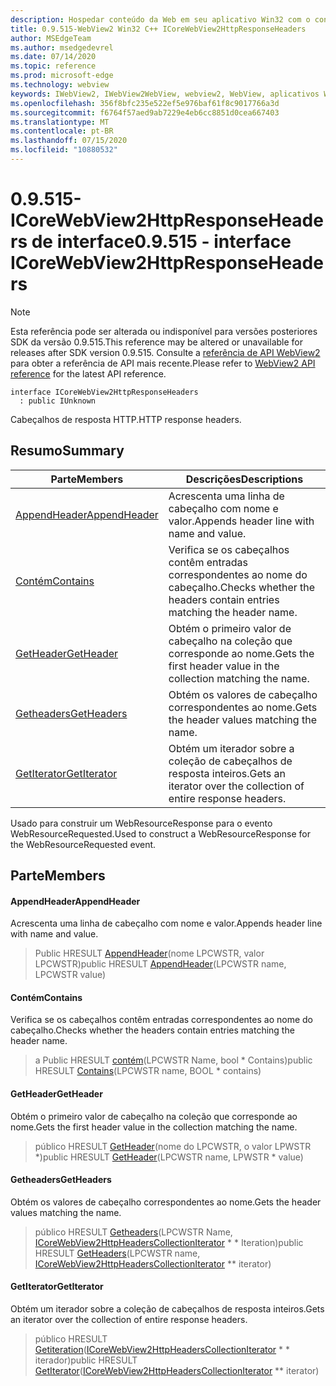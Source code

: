 ```yaml
---
description: Hospedar conteúdo da Web em seu aplicativo Win32 com o controle WebView2 do Microsoft Edge
title: 0.9.515-WebView2 Win32 C++ ICoreWebView2HttpResponseHeaders
author: MSEdgeTeam
ms.author: msedgedevrel
ms.date: 07/14/2020
ms.topic: reference
ms.prod: microsoft-edge
ms.technology: webview
keywords: IWebView2, IWebView2WebView, webview2, WebView, aplicativos Win32, Win32, Edge, ICoreWebView2, ICoreWebView2Controller, controle do navegador, HTML Edge
ms.openlocfilehash: 356f8bfc235e522ef5e976baf61f8c9017766a3d
ms.sourcegitcommit: f6764f57aed9ab7229e4eb6cc8851d0cea667403
ms.translationtype: MT
ms.contentlocale: pt-BR
ms.lasthandoff: 07/15/2020
ms.locfileid: "10880532"
---
```

# <span data-ttu-id="9c437-104">0.9.515-ICoreWebView2HttpResponseHeaders de interface</span><span class="sxs-lookup"><span data-stu-id="9c437-104">0.9.515 - interface ICoreWebView2HttpResponseHeaders</span></span> 

> [!NOTE]
> <span data-ttu-id="9c437-105">Esta referência pode ser alterada ou indisponível para versões posteriores SDK da versão 0.9.515.</span><span class="sxs-lookup"><span data-stu-id="9c437-105">This reference may be altered or unavailable for releases after SDK version 0.9.515.</span></span> <span data-ttu-id="9c437-106">Consulte a [referência de API WebView2](../../../webview2-api-reference.md) para obter a referência de API mais recente.</span><span class="sxs-lookup"><span data-stu-id="9c437-106">Please refer to [WebView2 API reference](../../../webview2-api-reference.md) for the latest API reference.</span></span>

```
interface ICoreWebView2HttpResponseHeaders
  : public IUnknown
```

<span data-ttu-id="9c437-107">Cabeçalhos de resposta HTTP.</span><span class="sxs-lookup"><span data-stu-id="9c437-107">HTTP response headers.</span></span>

## <span data-ttu-id="9c437-108">Resumo</span><span class="sxs-lookup"><span data-stu-id="9c437-108">Summary</span></span>

 <span data-ttu-id="9c437-109">Parte</span><span class="sxs-lookup"><span data-stu-id="9c437-109">Members</span></span>                        | <span data-ttu-id="9c437-110">Descrições</span><span class="sxs-lookup"><span data-stu-id="9c437-110">Descriptions</span></span>
--------------------------------|---------------------------------------------
[<span data-ttu-id="9c437-111">AppendHeader</span><span class="sxs-lookup"><span data-stu-id="9c437-111">AppendHeader</span></span>](#appendheader) | <span data-ttu-id="9c437-112">Acrescenta uma linha de cabeçalho com nome e valor.</span><span class="sxs-lookup"><span data-stu-id="9c437-112">Appends header line with name and value.</span></span>
[<span data-ttu-id="9c437-113">Contém</span><span class="sxs-lookup"><span data-stu-id="9c437-113">Contains</span></span>](#contains) | <span data-ttu-id="9c437-114">Verifica se os cabeçalhos contêm entradas correspondentes ao nome do cabeçalho.</span><span class="sxs-lookup"><span data-stu-id="9c437-114">Checks whether the headers contain entries matching the header name.</span></span>
[<span data-ttu-id="9c437-115">GetHeader</span><span class="sxs-lookup"><span data-stu-id="9c437-115">GetHeader</span></span>](#getheader) | <span data-ttu-id="9c437-116">Obtém o primeiro valor de cabeçalho na coleção que corresponde ao nome.</span><span class="sxs-lookup"><span data-stu-id="9c437-116">Gets the first header value in the collection matching the name.</span></span>
[<span data-ttu-id="9c437-117">Getheaders</span><span class="sxs-lookup"><span data-stu-id="9c437-117">GetHeaders</span></span>](#getheaders) | <span data-ttu-id="9c437-118">Obtém os valores de cabeçalho correspondentes ao nome.</span><span class="sxs-lookup"><span data-stu-id="9c437-118">Gets the header values matching the name.</span></span>
[<span data-ttu-id="9c437-119">GetIterator</span><span class="sxs-lookup"><span data-stu-id="9c437-119">GetIterator</span></span>](#getiterator) | <span data-ttu-id="9c437-120">Obtém um iterador sobre a coleção de cabeçalhos de resposta inteiros.</span><span class="sxs-lookup"><span data-stu-id="9c437-120">Gets an iterator over the collection of entire response headers.</span></span>

<span data-ttu-id="9c437-121">Usado para construir um WebResourceResponse para o evento WebResourceRequested.</span><span class="sxs-lookup"><span data-stu-id="9c437-121">Used to construct a WebResourceResponse for the WebResourceRequested event.</span></span>

## <span data-ttu-id="9c437-122">Parte</span><span class="sxs-lookup"><span data-stu-id="9c437-122">Members</span></span>

#### <span data-ttu-id="9c437-123">AppendHeader</span><span class="sxs-lookup"><span data-stu-id="9c437-123">AppendHeader</span></span> 

<span data-ttu-id="9c437-124">Acrescenta uma linha de cabeçalho com nome e valor.</span><span class="sxs-lookup"><span data-stu-id="9c437-124">Appends header line with name and value.</span></span>

> <span data-ttu-id="9c437-125">Public HRESULT [AppendHeader](#appendheader)(nome LPCWSTR, valor LPCWSTR)</span><span class="sxs-lookup"><span data-stu-id="9c437-125">public HRESULT [AppendHeader](#appendheader)(LPCWSTR name, LPCWSTR value)</span></span>

#### <span data-ttu-id="9c437-126">Contém</span><span class="sxs-lookup"><span data-stu-id="9c437-126">Contains</span></span> 

<span data-ttu-id="9c437-127">Verifica se os cabeçalhos contêm entradas correspondentes ao nome do cabeçalho.</span><span class="sxs-lookup"><span data-stu-id="9c437-127">Checks whether the headers contain entries matching the header name.</span></span>

> <span data-ttu-id="9c437-128">a Public HRESULT [contém](#contains)(LPCWSTR Name, bool \* Contains)</span><span class="sxs-lookup"><span data-stu-id="9c437-128">public HRESULT [Contains](#contains)(LPCWSTR name, BOOL \* contains)</span></span>

#### <span data-ttu-id="9c437-129">GetHeader</span><span class="sxs-lookup"><span data-stu-id="9c437-129">GetHeader</span></span> 

<span data-ttu-id="9c437-130">Obtém o primeiro valor de cabeçalho na coleção que corresponde ao nome.</span><span class="sxs-lookup"><span data-stu-id="9c437-130">Gets the first header value in the collection matching the name.</span></span>

> <span data-ttu-id="9c437-131">público HRESULT [GetHeader](#getheader)(nome do LPCWSTR, o valor LPWSTR \*)</span><span class="sxs-lookup"><span data-stu-id="9c437-131">public HRESULT [GetHeader](#getheader)(LPCWSTR name, LPWSTR \* value)</span></span>

#### <span data-ttu-id="9c437-132">Getheaders</span><span class="sxs-lookup"><span data-stu-id="9c437-132">GetHeaders</span></span> 

<span data-ttu-id="9c437-133">Obtém os valores de cabeçalho correspondentes ao nome.</span><span class="sxs-lookup"><span data-stu-id="9c437-133">Gets the header values matching the name.</span></span>

> <span data-ttu-id="9c437-134">público HRESULT [Getheaders](#getheaders)(LPCWSTR Name, [ICoreWebView2HttpHeadersCollectionIterator](icorewebview2httpheaderscollectioniterator.md) \* \* Iteration)</span><span class="sxs-lookup"><span data-stu-id="9c437-134">public HRESULT [GetHeaders](#getheaders)(LPCWSTR name, [ICoreWebView2HttpHeadersCollectionIterator](icorewebview2httpheaderscollectioniterator.md) \*\* iterator)</span></span>

#### <span data-ttu-id="9c437-135">GetIterator</span><span class="sxs-lookup"><span data-stu-id="9c437-135">GetIterator</span></span> 

<span data-ttu-id="9c437-136">Obtém um iterador sobre a coleção de cabeçalhos de resposta inteiros.</span><span class="sxs-lookup"><span data-stu-id="9c437-136">Gets an iterator over the collection of entire response headers.</span></span>

> <span data-ttu-id="9c437-137">público HRESULT [Getiteration](#getiterator)([ICoreWebView2HttpHeadersCollectionIterator](icorewebview2httpheaderscollectioniterator.md) \* \* iterador)</span><span class="sxs-lookup"><span data-stu-id="9c437-137">public HRESULT [GetIterator](#getiterator)([ICoreWebView2HttpHeadersCollectionIterator](icorewebview2httpheaderscollectioniterator.md) \*\* iterator)</span></span>

